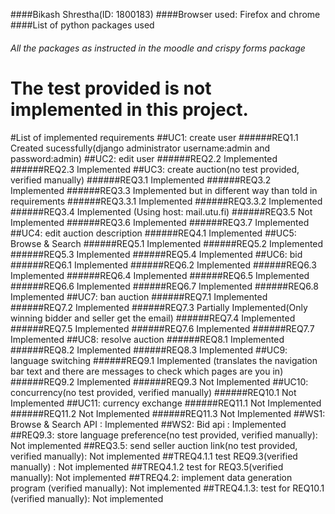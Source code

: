 ####Bikash Shrestha(ID: 1800183)
####Browser used: Firefox and chrome
####List of python packages used
###### All the packages as instructed in the moodle and crispy forms package

# The test provided is not implemented in this project.

#List of implemented requirements
##UC1: create user
######REQ1.1 Created sucessfully(django administrator username:admin and password:admin)
##UC2: edit user
######REQ2.2 Implemented
######REQ2.3 Implemented
##UC3: create auction(no test provided, verified manually)
######REQ3.1 Implemented
######REQ3.2 Implemented
######REQ3.3 Implemented but in different way than told in requirements
######REQ3.3.1 Implemented
######REQ3.3.2 Implemented
######REQ3.4 Implemented (Using host: mail.utu.fi)
######REQ3.5 Not Implemented
######REQ3.6 Implemented
######REQ3.7 Implemented
##UC4: edit auction description
######REQ4.1 Implemented
##UC5: Browse & Search
######REQ5.1 Implemented
######REQ5.2 Implemented
######REQ5.3 Implemented
######REQ5.4 Implemented
##UC6: bid
######REQ6.1 Implemented
######REQ6.2 Implemented
######REQ6.3 Implemented
######REQ6.4 Implemented
######REQ6.5 Implemented
######REQ6.6 Implemented
######REQ6.7 Implemented
######REQ6.8 Implemented
##UC7: ban auction
######REQ7.1 Implemented
######REQ7.2 Implemented
######REQ7.3 Partially Implemented(Only winning bidder and seller get the email)
######REQ7.4 Implemented
######REQ7.5 Implemented
######REQ7.6 Implemented
######REQ7.7 Implemented
##UC8: resolve auction
######REQ8.1 Implemented
######REQ8.2 Implemented
######REQ8.3 Implemented
##UC9: language switching
######REQ9.1 Implemented (translates the navigation bar text and there are messages to check which pages are you in)
######REQ9.2 Implemented
######REQ9.3 Not Implemented
##UC10: concurrency(no test provided, verified manually)
######REQ10.1 Not Implemented
##UC11: currency exchange
######REQ11.1 Not Implemented
######REQ11.2 Not Implemented
######REQ11.3 Not Implemented
##WS1: Browse & Search API : Implemented
##WS2: Bid api : Implemented
##REQ9.3: store language preference(no test provided, verified manually): Not implemented
##REQ3.5: send seller auction link(no test provided, verified manually): Not implemented
##TREQ4.1.1 test REQ9.3(verified manually) : Not implemented
##TREQ4.1.2 test for REQ3.5(verified manually): Not implemented
##TREQ4.2:  implement data generation program  (verified manually): Not implemented
##TREQ4.1.3: test for REQ10.1 (verified manually): Not implemented